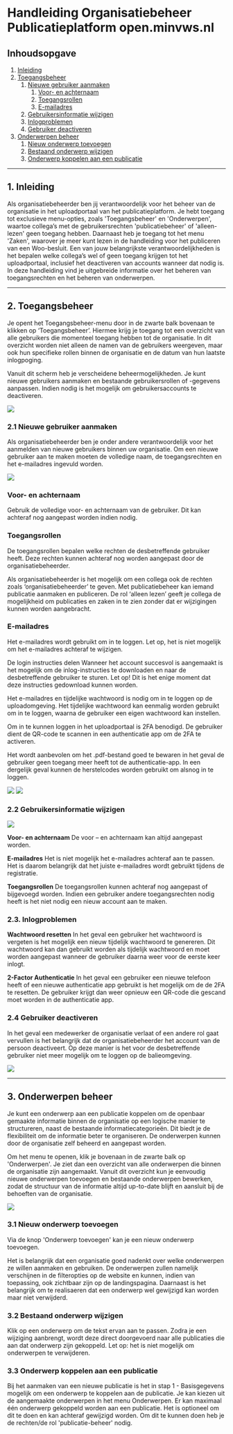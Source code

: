 # Handleiding Organisatiebeheer Publicatieplatform open.minvws.nl

## Inhoudsopgave

1. [Inleiding](#1-inleiding)
2. [Toegangsbeheer](#2-toegangsbeheer)
    1. [Nieuwe gebruiker aanmaken](#21-nieuwe-gebruiker-aanmaken)
        1. [Voor- en achternaam](#voor--en-achternaam)
        2. [Toegangsrollen](#toegangsrollen)
        3. [E-mailadres](#e-mailadres)
    2. [Gebruikersinformatie wijzigen](#22-gebruikersinformatie-wijzigen)
    3. [Inlogproblemen](#23-inlogproblemen)
    4. [Gebruiker deactiveren](#24-gebruiker-deactiveren)
3. [Onderwerpen beheer](#3-onderwerpen-beheer)
    1. [Nieuw onderwerp toevoegen](#31-nieuw-onderwerp-toevoegen)
    2. [Bestaand onderwerp wijzigen](#32-bestaand-onderwerp-wijzigen)
    3. [Onderwerp koppelen aan een publicatie](#33-onderwerp-koppelen-aan-een-publicatie)

---

## 1. Inleiding

Als organisatiebeheerder ben jij verantwoordelijk voor het beheer van de organisatie in het
uploadportaal van het publicatieplatform. Je hebt toegang tot exclusieve menu-opties, zoals
'Toegangsbeheer' en 'Onderwerpen', waartoe collega’s met de gebruikersrechten 'publicatiebeheer'
of 'alleen-lezen' geen toegang hebben. Daarnaast heb je toegang tot het menu 'Zaken', waarover
je meer kunt lezen in de handleiding voor het publiceren van een Woo-besluit. Een van jouw
belangrijkste verantwoordelijkheden is het bepalen welke collega’s wel of geen toegang krijgen
tot het uploadportaal, inclusief het deactiveren van accounts wanneer dat nodig is. In deze
handleiding vind je uitgebreide informatie over het beheren van toegangsrechten en het beheren van onderwerpen.

---

## 2. Toegangsbeheer

Je opent het Toegangsbeheer-menu door in de zwarte balk bovenaan te klikken op ‘Toegangsbeheer’. Hiermee krijg je toegang tot een
overzicht van alle gebruikers die momenteel toegang hebben tot de organisatie. In dit overzicht worden niet alleen de namen van de
gebruikers weergeven, maar ook hun specifieke rollen binnen de organisatie en de datum van hun laatste inlogpoging.

Vanuit dit scherm heb je verscheidene beheermogelijkheden. Je kunt nieuwe gebruikers aanmaken en bestaande gebruikersrollen of
-gegevens aanpassen. Indien nodig is het mogelijk om gebruikersaccounts te deactiveren.

<img src=images/organisatiebeheer_1.png  alt="  "/>

### 2.1 Nieuwe gebruiker aanmaken

Als organisatiebeheerder ben je onder andere verantwoordelijk voor het aanmelden van nieuwe gebruikers binnen uw organisatie.
Om een nieuwe gebruiker aan te maken moeten de volledige naam, de toegangsrechten en het e-mailadres ingevuld worden.

<img src=images/organisatiebeheer_2.png  alt="  "/>

### Voor- en achternaam

Gebruik de volledige voor- en achternaam van de gebruiker. Dit kan achteraf nog aangepast worden indien nodig.

### Toegangsrollen

De toegangsrollen bepalen welke rechten de desbetreffende gebruiker heeft. Deze rechten kunnen achteraf nog
worden aangepast door de organisatiebeheerder.

Als organisatiebeheerder is het mogelijk om een collega ook de rechten zoals  ‘organisatiebeheerder’ te geven. Met publicatiebeheer
kan iemand publicatie aanmaken en publiceren. De rol ‘alleen lezen’ geeft je collega de mogelijkheid om publicaties en zaken in te
zien zonder dat er wijzigingen kunnen worden aangebracht.

### E-mailadres

Het e-mailadres wordt gebruikt om in te loggen. Let op, het is niet mogelijk om het e-mailadres achteraf te wijzigen.

De login instructies delen
Wanneer het account succesvol is aangemaakt is het mogelijk om de inlog-instructies te downloaden en naar de desbetreffende
gebruiker te sturen. Let op! Dit is het enige moment dat deze instructies gedownload kunnen worden.

Het e-mailadres en tijdelijke wachtwoord is nodig om in te loggen op de uploadomgeving. Het tijdelijke wachtwoord kan eenmalig
worden gebruikt om in te loggen, waarna de gebruiker een eigen wachtwoord kan instellen.

Om in te kunnen loggen in het uploadportaal is 2FA benodigd. De gebruiker dient de QR-code te scannen in een authenticatie
app om de 2FA te activeren.

Het wordt aanbevolen om het .pdf-bestand goed te bewaren in het geval de gebruiker geen toegang meer heeft tot de authenticatie-app.
In een dergelijk geval kunnen de herstelcodes worden gebruikt om alsnog in te loggen.

<img src=images/organisatiebeheer_3.png  alt="  "/>

<img src=images/organisatiebeheer_4.png  alt="  "/>

### 2.2 Gebruikersinformatie wijzigen

<img src=images/organisatiebeheer_5.png  alt="  "/>

**Voor- en achternaam**
De voor – en achternaam kan altijd aangepast worden.

**E-mailadres**
Het is niet mogelijk het e-mailadres achteraf aan te passen. Het is daarom belangrijk dat het juiste e-mailadres wordt gebruikt
tijdens de registratie.

**Toegangsrollen**
De toegangsrollen kunnen achteraf nog aangepast of bijgevoegd worden. Indien een gebruiker andere toegangsrechten nodig heeft
is het niet nodig een nieuw account aan te maken.

### 2.3. Inlogproblemen

**Wachtwoord resetten**
In het geval een gebruiker het wachtwoord is vergeten is het mogelijk een nieuw tijdelijk wachtwoord te genereren.
Dit wachtwoord kan dan gebruikt worden als tijdelijk wachtwoord en moet worden aangepast wanneer de gebruiker daarna weer
voor de eerste keer inlogt.

**2-Factor Authenticatie**
In het geval een gebruiker een nieuwe telefoon heeft of een nieuwe authenticatie app gebruikt is het mogelijk om de de 2FA te resetten.
De gebruiker krijgt dan weer opnieuw een QR-code die gescand moet worden in de authenticatie app.

### 2.4 Gebruiker deactiveren

In het geval een medewerker de organisatie verlaat of een andere rol gaat vervullen is het belangrijk dat de organisatiebeheerder
het account van de persoon deactiveert. Op deze manier is het voor de desbetreffende gebruiker niet meer mogelijk om te loggen op
de balieomgeving.

<img src=images/organisatiebeheer_6.png  alt="  "/>

---

## 3. Onderwerpen beheer

Je kunt een onderwerp aan een publicatie koppelen om de openbaar gemaakte informatie binnen de organisatie op een logische manier
te structureren, naast de bestaande informatiecategorieën. Dit biedt je de flexibiliteit om de informatie beter te organiseren.
De onderwerpen kunnen door de organisatie zelf beheerd en aangepast worden.

Om het menu te openen, klik je bovenaan in de zwarte balk op 'Onderwerpen'. Je ziet dan een overzicht van alle onderwerpen die
binnen de organisatie zijn aangemaakt. Vanuit dit overzicht kun je eenvoudig nieuwe onderwerpen toevoegen en bestaande onderwerpen
bewerken, zodat de structuur van de informatie altijd up-to-date blijft en aansluit bij de behoeften van de organisatie.

<img src=images/organisatiebeheer_7.png  alt="  "/>

### 3.1 Nieuw onderwerp toevoegen

Via de knop 'Onderwerp toevoegen' kan je een nieuw onderwerp toevoegen.

Het is belangrijk dat een organisatie goed nadenkt over welke onderwerpen ze willen aanmaken en gebruiken. De onderwerpen
zullen namelijk verschijnen in de filteropties op de website en kunnen, indien van toepassing, ook zichtbaar zijn op de landingspagina.
Daarnaast is het belangrijk om te realisaeren dat een onderwerp wel gewijzigd kan worden maar niet verwijderd.

### 3.2 Bestaand onderwerp wijzigen

Klik op een onderwerp om de tekst ervan aan te passen. Zodra je een wijziging aanbrengt, wordt deze direct doorgevoerd naar
alle publicaties die aan dat onderwerp zijn gekoppeld. Let op: het is niet mogelijk om onderwerpen te verwijderen.

### 3.3 Onderwerp koppelen aan een publicatie

Bij het aanmaken van een nieuwe publicatie is het in stap 1 - Basisgegevens mogelijk om een onderwerp te koppelen aan de publicatie.
Je kan kiezen uit de aangemaakte onderwerpen in het menu Onderwerpen. Er kan maximaal één onderwerp gekoppeld worden aan een publicatie.
Het is optioneel om dit te doen en kan achteraf gewijzigd worden. Om dit te kunnen doen heb je de rechten/de rol 'publicatie-beheer' nodig.
